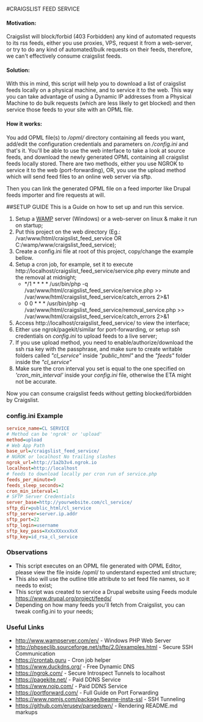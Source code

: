 #CRAIGSLIST FEED SERVICE
#### Motivation:
Craigslist will block/forbid (403 Forbidden) any kind of automated requests to 
its rss feeds, either you use proxies, VPS, request it from a web-server, or try to do any kind of automated/bulk requests on their feeds, therefore, we can't effectively consume craigslist feeds.
#### Solution:
With this in mind, this script will help you to download a list of craigslist feeds locally on a physical machine, and to service it to the web.
This way you can take advantage of using a Dynamic IP addresses from a Physical Machine to do bulk requests (which are less likely to get blocked) and then service those feeds to your site with an OPML file.
#### How it works:
You add OPML file(s) to */opml/* directory containing all feeds you want, add/edit the configuration credentials and parameters on */config.ini* and that's it.
You'll be able to use the web interface to take a look at source feeds, and download the newly generated OPML containing all craigslist feeds locally stored.
There are two methods, either you use NGROK to service it to the web (port-forwarding), OR, you use the upload method which will send feed files to an online web server via sftp.

Then you can link the generated OPML file on a feed importer like Drupal feeds importer and fire requests at will.

##SETUP GUIDE
This is a Guide on how to set up and run this service.

1. Setup a [WAMP](http://www.wampserver.com/en/) server (Windows) or a web-server on linux & make it run on startup;
2. Put this project on the web directory (Eg.: /var/www/html/craigslist_feed_service OR C:/wamp/www/craigslist_feed_service);
3. Create a config.ini file at root of this project, copy/change the example bellow.
4. Setup a cron job, for example, set it to execute http://localhost/craigslist_feed_service/service.php every minute and the removal at midnight;
    - */1 * * * * /usr/bin/php -q /var/www/html/craigslist_feed_service/service.php >> /var/www/html/craigslist_feed_service/catch_errors 2>&1
    - 0 0 * * * /usr/bin/php -q /var/www/html/craigslist_feed_service/removal_service.php >> /var/www/html/craigslist_feed_service/catch_errors 2>&1
5. Access http://localhost/craigslist_feed_service/ to view the interface;
6. Either use ngrok/pagekit/similar for port-forwarding, or setup ssh credentials on *config.ini* to upload feeds to a live server; 
7. If you use upload method, you need to enable/authorize/download the ssh rsa key with the passphrase, and make sure to create writable folders called *"cl_service"* inside *"public_html"* and the *"feeds"* folder inside the *"cl_service"*
8. Make sure the cron interval you set is equal to the one specified on *'cron_min_interval'* inside your *config.ini* file, otherwise the ETA might not be accurate.

Now you can consume craigslist feeds without getting blocked/forbidden by Craigslist.

### config.ini Example
``` ini
service_name=CL SERVICE
# Method can be 'ngrok' or 'upload'
method=upload
# Web App Path
base_url=/craigslist_feed_service/
# NGROK or localhost No trailing slashes
ngrok_url=http://1a2b3v4.ngrok.io
localhost=http://localhost
# feeds to download locally per cron run of service.php
feeds_per_minute=9
feeds_sleep_seconds=2
cron_min_interval=1
# SFTP Server Credentials
server_base=http://yourwebsite.com/cl_service/
sftp_dir=public_html/cl_service
sftp_server=server.ip.addr
sftp_port=22
sftp_login=username
sftp_key_pass=XxXxXXxxxXxX
sftp_key=id_rsa_cl_service
```
### Observations
- This script executes on an OPML file generated with OPML Editor, please view the file inside /opml/ to understand expected xml structure;
- This also will use the outline title attribute to set feed file names, so it needs to exist;
- This script was created to service a Drupal website using Feeds module https://www.drupal.org/project/feeds/
- Depending on how many feeds you'll fetch from Craigslist, you can tweak config.ini to your needs;

### Useful Links
- http://www.wampserver.com/en/ - Windows PHP Web Server
- http://phpseclib.sourceforge.net/sftp/2.0/examples.html - Secure SSH Communication
- https://crontab.guru - Cron job helper
- https://www.duckdns.org/ - Free Dynamic DNS
- https://ngrok.com/ - Secure Introspect Tunnels to localhost
- https://pagekite.net/ - Paid DDNS Service
- https://www.noip.com/ - Paid DDNS Service
- https://portforward.com/ - Full Guide on Port Forwarding
- https://www.npmjs.com/package/beame-insta-ssl - SSH Tunneling
- https://github.com/erusev/parsedown/ - Rendering README.md markups
